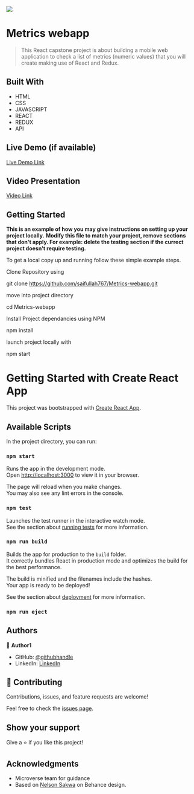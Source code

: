 ![](https://img.shields.io/badge/Microverse-blueviolet)

# Metrics webapp

>  This React capstone project is about building a mobile web application to check a list of metrics (numeric values) that you will create making use of React and Redux.


## Built With

- HTML
- CSS
- JAVASCRIPT
- REACT
- REDUX
- API

## Live Demo (if available)

[Live Demo Link](https://livedemo.com)

## Video Presentation

[Video Link](https://youtu.be/f1EjD2zomDo)


## Getting Started

**This is an example of how you may give instructions on setting up your project locally.**
**Modify this file to match your project, remove sections that don't apply. For example: delete the testing section if the currect project doesn't require testing.**


To get a local copy up and running follow these simple example steps.

Clone Repository using

git clone https://github.com/saifullah767/Metrics-webapp.git

move into project directory

cd Metrics-webapp

Install Project dependancies using NPM

npm install

launch project locally with

npm start

# Getting Started with Create React App

This project was bootstrapped with [Create React App](https://github.com/facebook/create-react-app).

## Available Scripts

In the project directory, you can run:

### `npm start`

Runs the app in the development mode.\
Open [http://localhost:3000](http://localhost:3000) to view it in your browser.

The page will reload when you make changes.\
You may also see any lint errors in the console.

### `npm test`

Launches the test runner in the interactive watch mode.\
See the section about [running tests](https://facebook.github.io/create-react-app/docs/running-tests) for more information.

### `npm run build`

Builds the app for production to the `build` folder.\
It correctly bundles React in production mode and optimizes the build for the best performance.

The build is minified and the filenames include the hashes.\
Your app is ready to be deployed!

See the section about [deployment](https://facebook.github.io/create-react-app/docs/deployment) for more information.

### `npm run eject`


## Authors

👤 **Author1**

- GitHub: [@githubhandle](https://github.com/saifullah767)
- LinkedIn: [LinkedIn](https://www.linkedin.com/in/saifkj/)


## 🤝 Contributing

Contributions, issues, and feature requests are welcome!

Feel free to check the [issues page](../../issues/).

## Show your support

Give a ⭐️ if you like this project!

## Acknowledgments

- Microverse team for guidance
- Based on [Nelson Sakwa](https://www.behance.net/sakwadesignstudio) on Behance design.
